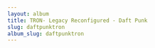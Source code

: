 ```yaml
---
layout: album
title: TRON- Legacy Reconfigured - Daft Punk
slug: daftpunktron
album_slug: daftpunktron
---
```

